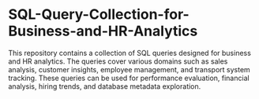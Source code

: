 # SQL-Query-Collection-for-Business-and-HR-Analytics
This repository contains a collection of SQL queries designed for business and HR analytics. The queries cover various domains such as sales analysis, customer insights, employee management, and transport system tracking. These queries can be used for performance evaluation, financial analysis, hiring trends, and database metadata exploration.
